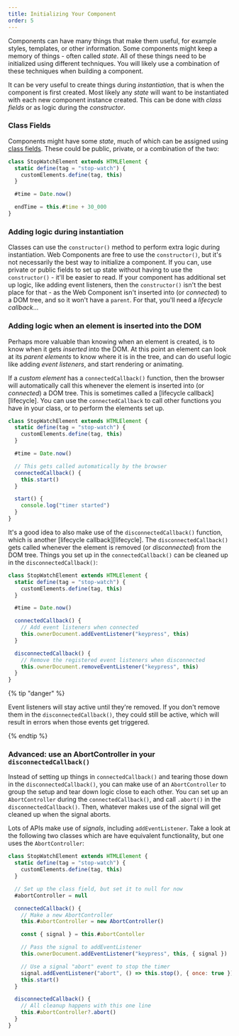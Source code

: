 ```yaml
---
title: Initializing Your Component
order: 5
---
```


Components can have many things that make them useful, for example styles, templates, or other information. Some
components might keep a memory of things - often called _state_. All of these things need to be initialized using
different techniques. You will likely use a combination of these techniques when building a component.

It can be very useful to create things during _instantiation_, that is when the component is first created. Most likely
any _state_ will want to be instantiated with each new component instance created. This can be done with _class fields_
or as logic during the _constructor_.

### Class Fields

Components might have some _state_, much of which can be assigned using [class fields][class-fields]. These could be
public, private, or a combination of the two:

[class-fields]: /learn/javascript/classes

```js
class StopWatchElement extends HTMLElement {
  static define(tag = "stop-watch") {
    customElements.define(tag, this)
  }

  #time = Date.now()

  endTime = this.#time + 30_000
}
```

### Adding logic during instantiation

Classes can use the `constructor()` method to perform extra logic during instantiation. Web Components are free to use
the `constructor()`, but it's not necessarily the best way to initialize a component. If you can, use private or public
fields to set up state without having to use the `constructor()` - it'll be easier to read. If your component has
additional set up logic, like adding event listeners, then the `constructor()` isn't the best place for that - as the
Web Component isn't inserted into (or _connected_) to a DOM tree, and so it won't have a `parent`. For that, you'll
need a _lifecycle callback_...

### Adding logic when an element is inserted into the DOM

Perhaps more valuable than knowing when an element is created, is to know when it gets _inserted_ into the DOM. At this
point an element can look at its _parent elements_ to know where it is in the tree, and can do useful logic like adding
_event listeners_, and start rendering or animating.

If a _custom element_ has a `connectedCallback()` function, then the browser will automatically call this whenever the
element is inserted into (or _connected_) a DOM tree. This is sometimes called a [lifecycle callback][lifecycle]. You
can use the `connectedCallback` to call other functions you have in your class, or to perform the elements set up.

```js
class StopWatchElement extends HTMLElement {
  static define(tag = "stop-watch") {
    customElements.define(tag, this)
  }

  #time = Date.now()

  // This gets called automatically by the browser
  connectedCallback() {
    this.start()
  }

  start() {
    console.log("timer started")
  }
}
```

It's a good idea to also make use of the `disconnectedCallback()` function, which is another [lifecycle
callback][lifecycle]. The `disconnectedCallback()` gets called whenever the element is removed (or _disconnected_) from
the DOM tree. Things you set up in the `connectedCallback()` can be cleaned up in the `disconnectedCallback()`:

```js
class StopWatchElement extends HTMLElement {
  static define(tag = "stop-watch") {
    customElements.define(tag, this)
  }

  #time = Date.now()

  connectedCallback() {
    // Add event listeners when connected
    this.ownerDocument.addEventListener("keypress", this)
  }

  disconnectedCallback() {
    // Remove the registered event listeners when disconnected
    this.ownerDocument.removeEventListener("keypress", this)
  }
}
```

{% tip "danger" %}

Event listeners will stay active until they're removed. If you don't remove them in the `disconnectedCallback()`, they
could still be active, which will result in errors when those events get triggered.

{% endtip %}

### Advanced: use an AbortController in your `disconnectedCallback()`

Instead of setting up things in `connectedCallback()` and tearing those down in the `disconnectedCallback()`, you can
make use of an `AbortController` to group the setup and tear down logic close to each other. You can set up an
`AbortController` during the `connectedCallback()`, and call `.abort()` in the `disconnectedCallback()`. Then, whatever
makes use of the signal will get cleaned up when the signal aborts.

Lots of APIs make use of _signals_, including `addEventListener`. Take a look at the following two classes which are
have equivalent functionality, but one uses the `AbortController`:

```js
class StopWatchElement extends HTMLElement {
  static define(tag = "stop-watch") {
    customElements.define(tag, this)
  }

  // Set up the class field, but set it to null for now
  #abortController = null

  connectedCallback() {
    // Make a new AbortController
    this.#abortController = new AbortController()

    const { signal } = this.#abortContoller

    // Pass the signal to addEventListener
    this.ownerDocument.addEventListener("keypress", this, { signal })

    // Use a signal "abort" event to stop the timer
    signal.addEventListener("abort", () => this.stop(), { once: true })
    this.start()
  }

  disconnectedCallback() {
    // All cleanup happens with this one line
    this.#abortController?.abort()
  }
}
```
